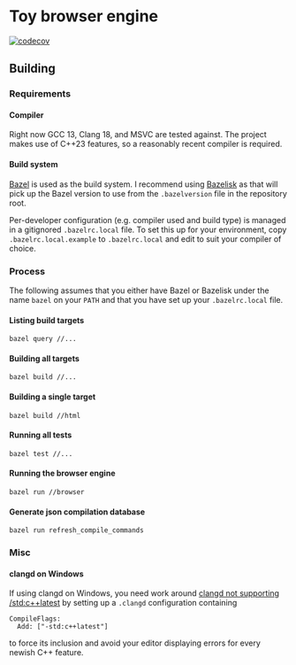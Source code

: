 # Toy browser engine

[![codecov](https://codecov.io/gh/robinlinden/hastur/branch/master/graph/badge.svg?token=1H16FDJ3ML)][codecov]

## Building

### Requirements

#### Compiler

Right now GCC 13, Clang 18, and MSVC are tested against. The project makes use
of C++23 features, so a reasonably recent compiler is required.

#### Build system

[Bazel][bazel] is used as the build system. I recommend using
[Bazelisk][bazelisk] as that will pick up the Bazel version to use from the
`.bazelversion` file in the repository root.

Per-developer configuration (e.g. compiler used and build type) is managed in
a gitignored `.bazelrc.local` file. To set this up for your environment, copy
`.bazelrc.local.example` to `.bazelrc.local` and edit to suit your compiler of
choice.

### Process

The following assumes that you either have Bazel or Bazelisk under the name
`bazel` on your `PATH` and that you have set up your `.bazelrc.local` file.

#### Listing build targets

`bazel query //...`

#### Building all targets

`bazel build //...`

#### Building a single target

`bazel build //html`

#### Running all tests

`bazel test //...`

#### Running the browser engine

`bazel run //browser`

#### Generate json compilation database

`bazel run refresh_compile_commands`

### Misc

#### clangd on Windows

If using clangd on Windows, you need work around [clangd not supporting
/std:c++latest][clangd-on-windows] by setting up a `.clangd` configuration
containing

```
CompileFlags:
  Add: ["-std:c++latest"]
```

to force its inclusion and avoid your editor displaying errors for every newish
C++ feature.

[bazel]: https://bazel.build
[bazelisk]: https://github.com/bazelbuild/bazelisk
[clangd-on-windows]: https://github.com/clangd/clangd/issues/527
[codecov]: https://app.codecov.io/gh/robinlinden/hastur
